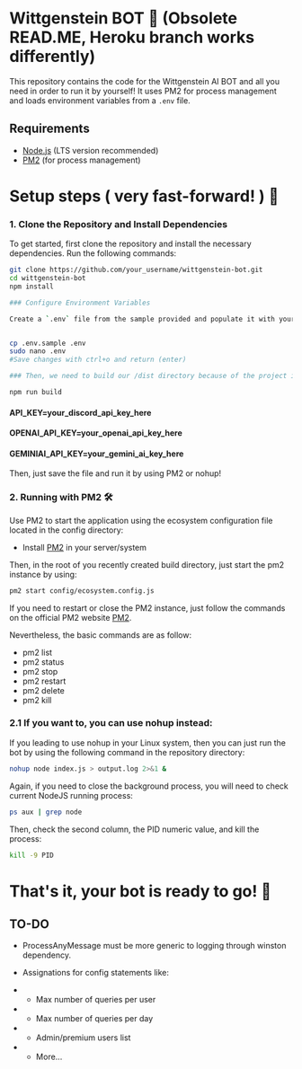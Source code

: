 # Wittgenstein BOT 🤖 (Obsolete READ.ME, Heroku branch works differently)

This repository contains the code for the Wittgenstein AI BOT and all you need in order to run it by yourself! It uses PM2 for process management and loads environment variables from a `.env` file.

## Requirements

- [Node.js](https://nodejs.org/) (LTS version recommended)
- [PM2](https://pm2.keymetrics.io/) (for process management)

# Setup steps ( very fast-forward! ) 🚀

### 1. **Clone the Repository and Install Dependencies**

   To get started, first clone the repository and install the necessary dependencies. Run the following commands:

   ```bash
   git clone https://github.com/your_username/wittgenstein-bot.git
   cd wittgenstein-bot
   npm install

### Configure Environment Variables

Create a `.env` file from the sample provided and populate it with your API keys:


cp .env.sample .env
sudo nano .env
#Save changes with ctrl+o and return (enter)

### Then, we need to build our /dist directory because of the project is made in TypeScript:

npm run build
```
#### API_KEY=your_discord_api_key_here
#### OPENAI_API_KEY=your_openai_api_key_here
#### GEMINIAI_API_KEY=your_gemini_ai_key_here

Then, just save the file and run it by using PM2
or nohup!


### 2. Running with PM2 🛠️

Use PM2 to start the application using the ecosystem configuration file located in the config directory:

- Install [PM2](https://pm2.keymetrics.io/) in your server/system



Then, in the root of you recently created build directory, just start the pm2 instance by using:

``` bash
pm2 start config/ecosystem.config.js
```
If you need to restart or close the PM2 instance, just follow the commands on the official PM2 website
[PM2](https://pm2.keymetrics.io/). 

Nevertheless, the basic commands are as follow:
- pm2 list
- pm2 status
- pm2 stop
- pm2 restart
- pm2 delete
- pm2 kill

### 2.1 If you want to, you can use nohup instead:
If you leading to use nohup in your Linux system, then you can just run the bot by using the following command in the repository directory:

```bash
nohup node index.js > output.log 2>&1 &
```

Again, if you need to close the background process, you will need to check current NodeJS running process:

```bash
ps aux | grep node
```

Then, check the second column, the PID numeric value, and kill the process:

```bash
kill -9 PID
```


# That's it, your bot is ready to go! 🚀 


## TO-DO
- ProcessAnyMessage must be more generic to logging through winston dependency.

- Assignations for config statements like:
- - Max number of queries per user
- - Max number of queries per day
- - Admin/premium users list
- - More...

#